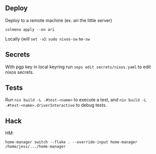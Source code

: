 ## Deploy

<!-- TODO: tailscale -->
Deploy to a remote machine (ex. ari the little server)
```console
colmena apply --on ari
```

Locally (will `set -x`):
`sudo nixos-sw`
`hm-sw`

## Secrets

With pgp key in local keyring run `sops edit secrets/nixos.yaml` to edit nixos secrets.

## Tests

Run `nix build -L .#test-<name>` to execute a test, and
`nix build -L .#test-<name>.driverInteractive` to debug tests.

## Hack

HM:
```console
home-manager switch --flake . --override-input home-manager /home/jess/.../home-manager
```

